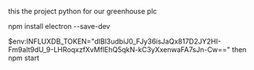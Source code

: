 this the project python for our greenhouse plc 


npm install electron --save-dev

$env:INFLUXDB_TOKEN="dIBl3udbiJ0_FJy36isJaQx817D2JY2HI-Fm9alt9dU_9-LHRoqxzfXvMflEhQ5qkN-kC3yXxenwaFA7sJn-Cw=="
then npm start